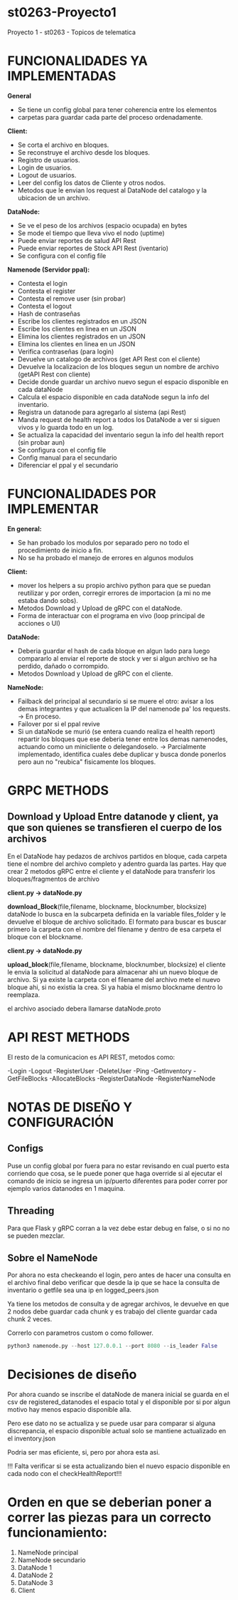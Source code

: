 # st0263-Proyecto1
Proyecto 1 - st0263 - Topicos de telematica

# FUNCIONALIDADES YA IMPLEMENTADAS

**General**
- Se tiene un config global para tener coherencia entre los elementos
- carpetas para guardar cada parte del proceso ordenadamente.

**Client:**
- Se corta el archivo en bloques.
- Se reconstruye el archivo desde los bloques.
- Registro de usuarios.
- Login de usuarios.
- Logout de usuarios.
- Leer del config los datos de Cliente y otros nodos.
- Metodos que le envian los request al DataNode del catalogo y la ubicacion de un archivo.

**DataNode:**
- Se ve el peso de los archivos (espacio ocupada) en bytes
- Se mode el tiempo que lleva vivo el nodo (uptime)
- Puede enviar reportes de salud API Rest
- Puede enviar reportes de Stock API Rest (iventario)
- Se configura con el config file

**Namenode (Servidor ppal):**
- Contesta el login
- Contesta el register
- Contesta el remove user (sin probar)
- Contesta el logout
- Hash de contraseñas
- Escribe los clientes registrados en un JSON
- Escribe los clientes en linea en un JSON
- Elimina los clientes registrados en un JSON
- Elimina los clientes en linea en un JSON
- Verifica contraseñas (para login)
- Devuelve un catalogo de archivos (get API Rest con el cliente)
- Devuelve la localizacion de los bloques segun un nombre de archivo (getAPI Rest con cliente)
- Decide donde guardar un archivo nuevo segun el espacio disponible en cada dataNode
- Calcula el espacio disponible en cada dataNode segun la info del inventario.
- Registra un datanode para agregarlo al sistema (api Rest)
- Manda request de health report a todos los DataNode a ver si siguen vivos y lo guarda todo en un log.
- Se actualiza la capacidad del inventario segun la info del health report (sin probar aun)
- Se configura con el config file
- Config manual para el secundario 
- Diferenciar el ppal y el secundario 

# FUNCIONALIDADES POR IMPLEMENTAR

**En general:**
- Se han probado los modulos por separado pero no todo el procedimiento de inicio a fin.
- No se ha probado el manejo de errores en algunos modulos

**Client:**
- mover los helpers a su propio archivo python para que se puedan reutilizar y por orden, corregir errores de importacion (a mi no me estaba dando sobs). 
- Metodos Download y Upload de gRPC con el dataNode.
- Forma de interactuar con el programa en vivo (loop principal de acciones o UI)

**DataNode:**
- Deberia guardar el hash de cada bloque en algun lado para luego compararlo al enviar el reporte de stock y ver si algun archivo se ha perdido, dañado o corrompido.
- Metodos Download y Upload de gRPC con el cliente.

**NameNode:**
- Failback del principal al secundario si se muere el otro: avisar a los demas integrantes y que actualicen la IP del namenode pa' los requests. -> En proceso.
- Failover por si el ppal revive 
- Si un dataNode se murió (se entera cuando realiza el health report) repartir los bloques que ese deberia tener entre los demas namenodes, actuando como un minicliente o delegandoselo. -> Parcialmente implementado, identifica cuales debe duplicar y busca donde ponerlos pero aun no "reubica" fisicamente los bloques.


# GRPC METHODS

## Download y Upload Entre datanode y client, ya que son quienes se transfieren el cuerpo de los archivos

En el DataNode hay pedazos de archivos partidos en bloque, cada carpeta tiene el nombre del archivo completo y adentro guarda las partes. 
Hay que crear 2 metodos gRPC entre el cliente y el dataNode para transferir los bloques/fragmentos de archivo

**client.py -> dataNode.py**

**download_Block**(file,filename, blockname, blocknumber, blocksize)
dataNode lo busca en la subcarpeta definida en la variable files_folder y le devuelve el bloque de archivo solicitado.
El formato para buscar es buscar primero la carpeta con el nombre del filename y dentro de esa carpeta el bloque con el blockname.

**client.py -> dataNode.py**

**upload_block**(file,filename, blockname, blocknumber, blocksize)
el cliente le envia la solicitud al dataNode para almacenar ahi un nuevo bloque de archivo.
Si ya existe la carpeta con el filename del archivo mete el nuevo bloque ahi, si no existia la crea. Si ya habia el mismo blockname dentro lo reemplaza.

el archivo asociado debera llamarse dataNode.proto

# API REST METHODS

El resto de la comunicacion es API REST, metodos como:

-Login
-Logout
-RegisterUser
-DeleteUser
-Ping
-GetInventory
-GetFileBlocks
-AllocateBlocks
-RegisterDataNode
-RegisterNameNode

# NOTAS DE DISEÑO Y CONFIGURACIÓN

## Configs

Puse un config global por fuera para no estar revisando en cual puerto esta corriendo que cosa, se le puede poner que haga override si al ejecutar el comando de inicio se ingresa un ip/puerto diferentes para poder correr por ejemplo varios datanodes en 1 maquina.

## Threading

Para que Flask y gRPC corran a la vez debe estar debug en false, o si no no se pueden mezclar. 


## Sobre el NameNode

Por ahora no esta checkeando el login, pero antes de hacer una consulta en el archivo final debo verificar que desde la ip que se hace la consulta de inventario o getfile sea una ip en logged_peers.json

Ya tiene los metodos de consulta y de agregar archivos, le devuelve en que 2 nodos debe guardar cada chunk y es trabajo del cliente guardar cada chunk 2 veces. 

Correrlo con parametros custom o como follower. 

```python
python3 namenode.py --host 127.0.0.1 --port 8080 --is_leader False
```

# Decisiones de diseño

Por ahora cuando se inscribe el dataNode de manera inicial se guarda en el csv de registered_datanodes el espacio total y el disponible por si por algun motivo hay menos espacio disponible alla. 

Pero ese dato no se actualiza y se puede usar para comparar si alguna discrepancia, el espacio disponible actual solo se mantiene actualizado en el inventory.json

Podria ser mas eficiente, si, pero por ahora esta asi.

!!! Falta verificar si se esta actualizando bien el nuevo espacio disponible en cada nodo con el checkHealthReport!!!

# Orden en que se deberian poner a correr las piezas para un correcto funcionamiento:

1. NameNode principal
2. NameNode secundario
3. DataNode 1
4. DataNode 2
5. DataNode 3
6. Client